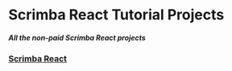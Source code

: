 # Scrimba React Tutorial Projects

##### All the non-paid Scrimba React projects  

### [Scrimba React](https://scrimba.com/learn/learnreact)
